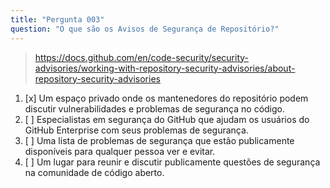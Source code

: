 ```yaml
---
title: "Pergunta 003"
question: "O que são os Avisos de Segurança de Repositório?"
---
```



> https://docs.github.com/en/code-security/security-advisories/working-with-repository-security-advisories/about-repository-security-advisories
1. [x] Um espaço privado onde os mantenedores do repositório podem discutir vulnerabilidades e problemas de segurança no código.
1. [ ] Especialistas em segurança do GitHub que ajudam os usuários do GitHub Enterprise com seus problemas de segurança.
1. [ ] Uma lista de problemas de segurança que estão publicamente disponíveis para qualquer pessoa ver e evitar.
1. [ ] Um lugar para reunir e discutir publicamente questões de segurança na comunidade de código aberto.

